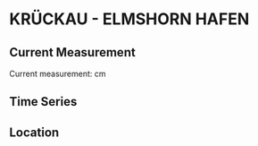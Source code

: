 # KRÜCKAU - ELMSHORN HAFEN

## Current Measurement

Current measurement: <Value topic="rivers/pegel-online/KRÜCKAU/ELMSHORN HAFEN/measurementValue"/> cm

## Time Series

<TimeSeries topic="rivers/pegel-online/KRÜCKAU/ELMSHORN HAFEN/measurementValue" period="week" />

## Location

<WorldMap>
  <Marker lat="53.752182328291525" lon="9.653894435890026" labelTopic="rivers/pegel-online/KRÜCKAU/ELMSHORN HAFEN" />
</WorldMap>
